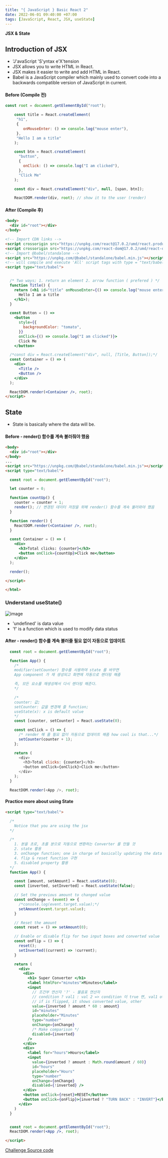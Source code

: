 ```yaml
---
title: "{ JavaScript } Basic React 2"
date: 2022-06-01 09:40:00 +07:00
tags: [JavaScript, React, JSX, useState]
---
```


**JSX & State**

## Introduction of JSX

- 'J'avaScript 'S'yntax e'X'tension
- JSX allows you to write HTML in React.
- JSX makes it easier to write and add HTML in React.
- Babel is a JavaScript compiler which mainly used to convert code into a backwards compatible version of JavaScript in current.

#### Before (Compile 전)
```javascript
const root = document.getElementById("root");

    const title = React.createElement(
     "h1",
     {
        onMouseEnter: () => console.log("mouse enter"),
     },
     "Hello I am a title"
    );

    const btn = React.createElement(
      "button", 
      {
        onClick: () => console.log("I am clicked"),
      },
      "Click Me"  
    );

    const div = React.createElement("div", null, [span, btn]);

    ReactDOM.render(div, root); // show it to the user (render)

```

#### After (Compile 후)
```html
<body>
  <div id="root"></div>
</body>

<!-- Import CDN links -->
<script crossorigin src="https://unpkg.com/react@17.0.2/umd/react.production.min.js"></script>
<script crossorigin src="https://unpkg.com/react-dom@17.0.2/umd/react-dom.production.min.js"></script>
<!-- Import @babel/standalone -->
<script src="https://unpkg.com/@babel/standalone/babel.min.js"></script>
<!-- will compile and execute 'All' script tags with type = "text/babel" or "text/jsx" -->
<script type="text/babel">


  /* Two ways; 1. return an element 2. arrow function ( prefered ) */
  function Title() {
    return (<h1 id="title" onMouseEnter={() => console.log("mouse entered")}>
      Hello I am a title
    </h1>);
  }

  const Button = () =>
    <button
      style={{
        backgroundColor: "tomato",
      }}
      onClick={() => console.log("I am clicked")}>
      Click Me
    </button>

  /*const div = React.createElement("div", null, [Title, Button]);*/
  const Container = () => (
    <div>
      <Title />
      <Button />
    </div>
  );

  ReactDOM.render(<Container />, root);
</script>
```

## State
- State is basically where the data will be.

#### Before - render() 함수를 계속 불러줘야 했음
```html
<body>
  <div id="root"></div>
</body>
...
<script src="https://unpkg.com/@babel/standalone/babel.min.js"></script>
<script type="text/babel">

  const root = document.getElementById("root");

  let counter = 0;

  function countUp() {
    counter = counter + 1;
    render(); // 변경된 데이터 저장을 위해 render() 함수를 계속 불러와야 했음
  }

  function render() {
    ReactDOM.render(<Container />, root);
  }

  const Container = () => (
    <div>
      <h3>Total clicks: {counter}</h3>
      <button onClick={countUp}>Click me</button>
    </div>
  );

  render();

</script>

</html>
```

### Understand useState() 
![image](https://user-images.githubusercontent.com/96518885/169664643-a1f67839-eb1c-42ba-a398-a9addce01bec.png)

- 'undefined' is data value
- 'f' is a function which is used to modify data status 

#### After - render() 함수를 계속 불러줄 필요 없이 자동으로 업데이트

```javascript
  const root = document.getElementById("root");

  function App() {
    /* 
    modifier(setCounter) 함수를 사용하여 state 를 바꾸면 
    App component 가 재 생성되고 화면에 자동으로 렌더링 해줌

    즉, 모든 요소를 재생성해서 다시 렌더링 해준다.
    */

    /* 
    counter: 값; 
    setCounter: 값을 변경해 줄 function;
    useState(x): x is default value
    */
    const [counter, setCounter] = React.useState(0);

    const onClick = () => {
      /* render 해 줄 필요 없이 자동으로 업데이트 해줌 how cool is that...*/
      setCounter(counter + 1);
    };

    return (
      <div>
        <h3>Total clicks: {counter}</h3>
        <button onClick={onClick}>Click me</button>
      </div>
    );
  }

  ReactDOM.render(<App />, root);

```

#### Practice more about using State

```html
<script type="text/babel">

  /*
    Notice that you are using the jsx
  */

  /* 
    1. 분을 초로, 초를 분으로 자동으로 변환하는 Converter 를 만들 것
    2. state 활용
    3. onChange function; one in charge of basically updating the data
    4. flip & reset function 구현
    5. disabled property 활용
  */
  function App() {

    const [amount, setAmount] = React.useState(0);
    const [inverted, setInverted] = React.useState(false);

    // Set the previous amount to changed value
    const onChange = (event) => {
      /*console.log(event.target.value);*/
      setAmount(event.target.value);
    }

    // Reset the amount
    const reset = () => setAmount(0);

    // Enable or disable flip for two input boxes and converted value
    const onFlip = () => {
      reset();
      setInverted((current) => !current);
    }

    return (
      <div>
        <div>
          <h1> Super Converter </h1>
          <label htmlFor="minutes">Minutes</label>
          <input
            // 조건부 연산자 '?' - 물음표 연산자
            // condition ? val1 : val 2 => condition 이 true 면, val1 otherwise val2
            // if is flipped, it shows converted value, other
            value={inverted ? amount * 60 : amount}
            id="minutes"
            placeholder="Minutes"
            type="number"
            onChange={onChange}
            /* Make comparison */
            disabled={inverted}
          />
        </div>
        <div>
          <label for="hours">Hours</label>
          <input
            value={inverted ? amount : Math.round(amount / 60)}
            id="hours"
            placeholder="Hours"
            type="number"
            onChange={onChange}
            disabled={!inverted} />
        </div>
        <button onClick={reset}>RESET</button>
        <button onClick={onFlip}>{inverted ? "TURN BACK" : "INVERT"}</button>
      </div>
    )
  }


  const root = document.getElementById("root");
  ReactDOM.render(<App />, root);

</script>
```

[Challenge Source code](https://github.com/Hyukjoo-Lee/ReactJS_Basic/tree/main/react-begin)
